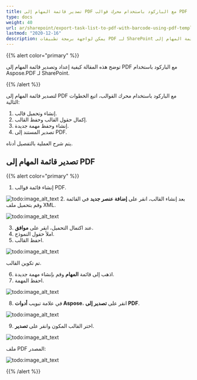 ```yaml
---
title: تصدير قائمة المهام إلى PDF مع الباركود باستخدام محرك قوالب PDF
type: docs
weight: 40
url: ar/sharepoint/export-task-list-to-pdf-with-barcode-using-pdf-template-engine/
lastmod: "2020-12-16"
description: يمكن لواجهة برمجة تطبيقات PDF لـ SharePoint تصدير قائمة المهام إلى PDF مع الباركود باستخدام محرك قوالب PDF.
---
```


{{% alert color="primary" %}}

توضح هذه المقالة كيفية إعداد وتصدير قائمة المهام إلى PDF مع الباركود باستخدام Aspose.PDF لـ SharePoint.

{{% /alert %}}

لتصدير قائمة المهام إلى PDF مع الباركود باستخدام محرك القوالب، اتبع الخطوات التالية:

1. إنشاء وتحميل قالب.
1. إكمال حقول القالب وحفظ القالب.
1. إنشاء وحفظ مهمة جديدة.
1. تصدير المستند إلى PDF.

يتم شرح العملية بالتفصيل أدناه.

## **تصدير قائمة المهام إلى PDF**

{{% alert color="primary" %}}

1. إنشاء قائمة قوالب PDF.

![todo:image_alt_text](export-task-list-to-pdf-with-barcode-using-pdf-template-engine_1.png)
2. بعد إنشاء القالب، انقر على **إضافة عنصر جديد** في القائمة وقم بتحميل ملف XML.

![todo:image_alt_text](export-task-list-to-pdf-with-barcode-using-pdf-template-engine_2.png)

3. عند اكتمال التحميل، انقر على **موافق**.
4. املأ حقول النموذج.
5. احفظ القالب.

![todo:image_alt_text](export-task-list-to-pdf-with-barcode-using-pdf-template-engine_3.png)

تم تكوين القالب.

6. اذهب إلى قائمة **المهام** وقم بإنشاء مهمة جديدة.
7. احفظ المهمة.

![todo:image_alt_text](export-task-list-to-pdf-with-barcode-using-pdf-template-engine_4.png)

8. في علامة تبويب **أدوات Aspose**، انقر على **تصدير إلى PDF**.

![todo:image_alt_text](export-task-list-to-pdf-with-barcode-using-pdf-template-engine_5.png)

9. اختر القالب المكون وانقر على **تصدير**.

![todo:image_alt_text](export-task-list-to-pdf-with-barcode-using-pdf-template-engine_6.png)

ملف PDF المصدر:

![todo:image_alt_text](export-task-list-to-pdf-with-barcode-using-pdf-template-engine_7.png)

{{% /alert %}}